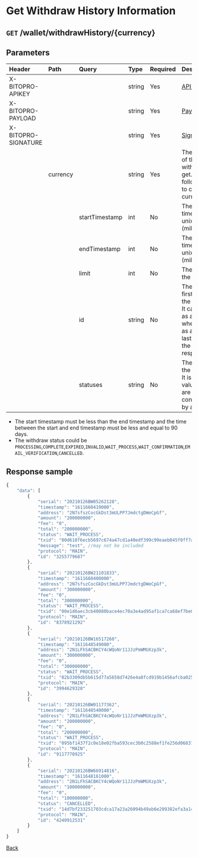 # Get Withdraw History Information

## `GET` /wallet/withdrawHistory/{currency}

## Parameters

| Header | Path | Query | Type | Required | Description | Default | Range | Example |
| :--- | :--- | :--- | :--- | :--- | :--- | :--- | :--- | :--- |
| X-BITOPRO-APIKEY |  |  | string | Yes | [API Key](../authentication.md#api-key) |  |  |  |
| X-BITOPRO-PAYLOAD |  |  | string | Yes | [Payload](../authentication.md#payload) |  |  |  |
| X-BITOPRO-SIGNATURE |  |  | string | Yes | [Signature](../authentication.md#signature) |  |  |  |
|  | currency |  | string | Yes | The currency of the withdraw to get. Please follow the [link](https://www.bitopro.com/fees) to check the currency list. |  |  | twd |
|  | | startTimestamp | int | No | The start timestamp in unix timestap (miliesceond). | 90 days from the end timestamp | | 1592203563000 |
|  | | endTimestamp | int | No | The end timestamp in unix timestap (miliesceond).  | present timestamp | | 1592203563000 |
|  | | limit | int | No | The limit for the response. | 20 | min:1, max:100 | 30 |
|  |  | id | string | No | The id of the first data in the response. It can serve as an offset when it's sent as an id of the last data from the previous response. |  |  | 3255779687 |
|  |  | statuses | string | No | The status of the withdraw. It is multiple values that are concatenated by a comma. |  | | CANCELLED,WAIT_PROCESS |

- The start timestamp must be less than the end timestamp and the time between the start and end timestamp must be less and equal to 90 days.
- The withdraw status could be `PROCESSING`,`COMPLETE`,`EXPIRED`,`INVALID`,`WAIT_PROCESS`,`WAIT_CONFIRMATION`,`EMAIL_VERIFICATION`,`CANCELLED`.

## Response sample

```javascript
{
    "data": [
        {
            "serial": "20210126BW05262128",
            "timestamp": "1611660419000",
            "address": "2N7sfszCocGkDst3mULPP7JmdctgDWeCpGf",
            "amount": "200000000",
            "fee": "0",
            "total": "200000000",
            "status": "WAIT_PROCESS",
            "txid": "00d618f6ecb5697c674a47cd1a40edf399c99eaeb045f0ff7ab3ee2be6f5",
            "message": "test", //may not be included 
            "protocol": "MAIN",
            "id": "3255779687"
        },
        {
            "serial": "20210126BW21101833",
            "timestamp": "1611660400000",
            "address": "2N7sfszCocGkDst3mULPP7JmdctgDWeCpGf",
            "amount": "300000000",
            "fee": "0",
            "total": "300000000",
            "status": "WAIT_PROCESS",
            "txid": "00e1d6aec3cb40080bace4ec70a3e4ad95af1ca7ca68ef7be02a3f59fcf9",
            "protocol": "MAIN",
            "id": "8378921292"
        },
        {
            "serial": "20210126BW16517260",
            "timestamp": "1611648549000",
            "address": "2N1LFhSACBKCY4cWQoNr11JJzPmWMUXzp3k",
            "amount": "300000000",
            "fee": "0",
            "total": "300000000",
            "status": "WAIT_PROCESS",
            "txid": "02b3309db5b615d77a5658d7426e4a8fcd919b1456afcba025be0b50a523",
            "protocol": "MAIN",
            "id": "3994629320"
        },
        {
            "serial": "20210126BW01177362",
            "timestamp": "1611648540000",
            "address": "2N1LFhSACBKCY4cWQoNr11JJzPmWMUXzp3k",
            "amount": "200000000",
            "fee": "0",
            "total": "200000000",
            "status": "WAIT_PROCESS",
            "txid": "095bf1437f2c0e18e02fba593cec3b0c2588ef1fe256d068371ba7e259ed",
            "protocol": "MAIN",
            "id": "9117770925"
        },
        {
            "serial": "20210126BW66914816",
            "timestamp": "1611648161000",
            "address": "2N1LFhSACBKCY4cWQoNr11JJzPmWMUXzp3k",
            "amount": "100000000",
            "fee": "0",
            "total": "100000000",
            "status": "CANCELLED",
            "txid": "14d7bf233251703cdca17a23a26094b49ab6e209382efa3a14d5efa52470",
            "protocol": "MAIN",
            "id": "4240912531"
        }
    ]
}
```

[Back](../rest.md)

